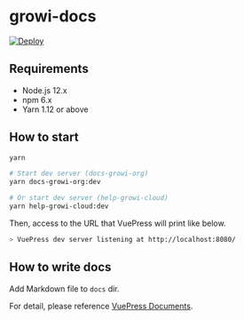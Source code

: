 # growi-docs

[![Deploy](https://github.com/weseek/growi-docs/actions/workflows/deploy.yml/badge.svg)](https://github.com/weseek/growi-docs/actions/workflows/deploy.yml)

## Requirements

- Node.js 12.x
- npm 6.x
- Yarn 1.12 or above

## How to start

``` bash
yarn

# Start dev server (docs-growi-org)
yarn docs-growi-org:dev

# Or start dev server (help-growi-cloud) 
yarn help-growi-cloud:dev
```

Then, access to the URL that VuePress will print like below.

``` bash
> VuePress dev server listening at http://localhost:8080/
```

## How to write docs

Add Markdown file to `docs` dir.

For detail, please reference [VuePress Documents](https://vuepress.vuejs.org/).
